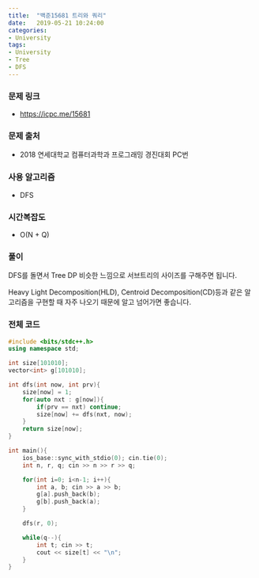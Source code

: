 ```yaml
---
title:  "백준15681 트리와 쿼리"
date:   2019-05-21 10:24:00
categories:
- University
tags:
- University
- Tree
- DFS
---
```


### 문제 링크
* https://icpc.me/15681

### 문제 출처
* 2018 연세대학교 컴퓨터과학과 프로그래밍 경진대회 PC번

### 사용 알고리즘
* DFS

### 시간복잡도
* O(N + Q)

### 풀이
DFS를 돌면서 Tree DP 비슷한 느낌으로 서브트리의 사이즈를 구해주면 됩니다.

Heavy Light Decomposition(HLD), Centroid Decomposition(CD)등과 같은 알고리즘을 구현할 때 자주 나오기 때문에 알고 넘어가면 좋습니다.

### 전체 코드
```cpp
#include <bits/stdc++.h>
using namespace std;

int size[101010];
vector<int> g[101010];

int dfs(int now, int prv){
	size[now] = 1;
	for(auto nxt : g[now]){
		if(prv == nxt) continue;
		size[now] += dfs(nxt, now);
	}
	return size[now];
}

int main(){
	ios_base::sync_with_stdio(0); cin.tie(0);
	int n, r, q; cin >> n >> r >> q;

	for(int i=0; i<n-1; i++){
		int a, b; cin >> a >> b;
		g[a].push_back(b);
		g[b].push_back(a);
	}

	dfs(r, 0);

	while(q--){
		int t; cin >> t;
		cout << size[t] << "\n";
	}
}
```
